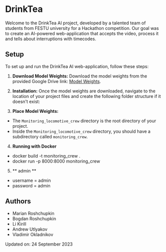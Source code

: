 # DrinkTea
Welcome to the DrinkTea AI project, developed by a talented team of students from FESTU university 
for a Hackathon competition. Our goal was to create an AI-powered web-application that accepts the video, 
process it and tells about interruptions with timecodes.

## Setup

To set up and run the DrinkTea AI web-application, follow these steps:

1. **Download Model Weights:**
   Download the model weights from the provided Google Drive link: [Model Weights](https://drive.google.com/file/d/1J_8u-jkELqc2u4NVMB-nhxsPVbuurIa2/view?usp=sharing).

2. **Installation:**
   Once the model weights are downloaded, navigate to the location of your project files and create the following folder structure if it doesn't exist:


3. **Place Model Weights:**
- The `Monitoring_locomotive_crew` directory is the root directory of your project.
- Inside the `Monitoring_locomotive_crew` directory, you should have a subdirectory called `monitoring_crew`.

4. **Running  with Docker**
- docker build -t monitoring_crew .
- docker run -p 8000:8000 monitoring_crew

5. ** admin **
- username = admin
- password = admin


## Authors

- Marian Roshchupkin
- Bogdan Roshchupkin
- Li Kirill
- Andrew Utlyakov
- Vladimir Okladnikov

Updated on: 24 September 2023
